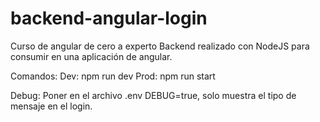 # backend-angular-login
Curso de angular de cero a experto 
Backend realizado con NodeJS para consumir en una aplicación de angular.

Comandos:
Dev: npm run dev
Prod: npm run start

Debug: Poner en el archivo .env DEBUG=true, solo muestra el tipo de mensaje en el login.
